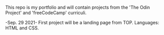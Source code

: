 This repo is my portfolio and  will contain projects from the 'The Odin Project' and
'freeCodeCamp' curriculi. 

-Sep. 29 2021-
First project will be a landing page from TOP. 
Languages: HTML and CSS.
